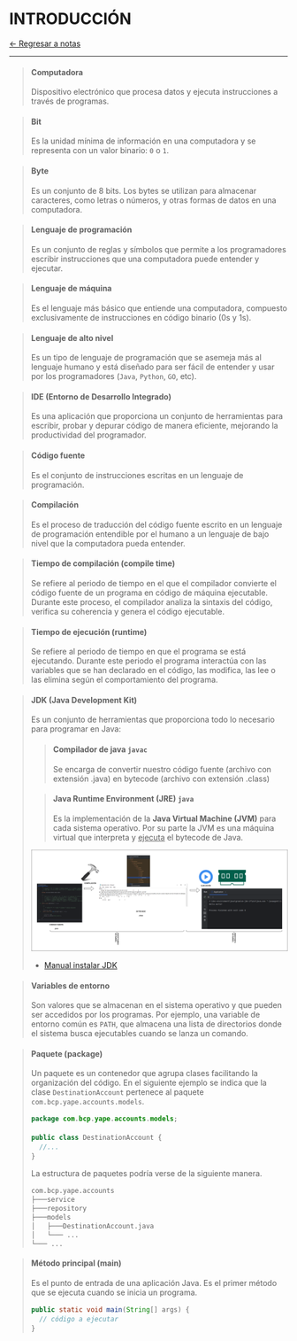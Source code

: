 # INTRODUCCIÓN

[← Regresar a notas](../../README.md) <br>

---

> #### Computadora
> Dispositivo electrónico que procesa datos y ejecuta instrucciones a través de programas.

> #### Bit
> Es la unidad mínima de información en una computadora y se representa con un valor binario: `0` o `1`.

> #### Byte
> Es un conjunto de 8 bits. Los bytes se utilizan para almacenar caracteres, como letras o números, y otras formas de datos en una computadora.

> #### Lenguaje de programación
> Es un conjunto de reglas y símbolos que permite a los programadores escribir instrucciones que una computadora puede entender y ejecutar.

> #### Lenguaje de máquina
> Es el lenguaje más básico que entiende una computadora, compuesto exclusivamente de instrucciones en código binario (0s y 1s).

> #### Lenguaje de alto nivel
> Es un tipo de lenguaje de programación que se asemeja más al lenguaje humano y está diseñado para ser fácil de entender y usar por los programadores (`Java`, `Python`, `GO`, etc).

> #### IDE (Entorno de Desarrollo Integrado)
> Es una aplicación que proporciona un conjunto de herramientas para escribir, probar y depurar código de manera eficiente, mejorando la productividad del programador.

> #### Código fuente
> Es el conjunto de instrucciones escritas en un lenguaje de programación.

> #### Compilación
> Es el proceso de traducción del código fuente escrito en un lenguaje de programación entendible por el humano a un lenguaje de bajo nivel que la computadora pueda entender.

> #### Tiempo de compilación (compile time)
> Se refiere al periodo de tiempo en el que el compilador convierte el código fuente de un programa en código de máquina ejecutable. 
> Durante este proceso, el compilador analiza la sintaxis del código, verifica su coherencia y genera el código ejecutable.

> #### Tiempo de ejecución (runtime)
> Se refiere al periodo de tiempo en que el programa se está ejecutando. 
> Durante este periodo el programa interactúa con las variables que se han declarado en el código, las modifica, las lee o las elimina según el comportamiento del programa.

> #### JDK (Java Development Kit)
> Es un conjunto de herramientas que proporciona todo lo necesario para programar en Java:
> 
> > #### Compilador de java `javac` <br>
> > Se encarga de convertir nuestro código fuente (archivo con extensión .java) en bytecode (archivo con extensión .class)
>
> > #### Java Runtime Environment (JRE) `java` <br>
> > Es la implementación de la **Java Virtual Machine (JVM)** para cada sistema operativo. Por su parte la JVM es una máquina virtual
> > que interpreta y <u>ejecuta</u> el bytecode de Java.
>
> ![Compilación y ejecución](../resources/images/01-introduction/compilation-and-execution.png)
> 
> - [Manual instalar JDK](https://github.com/miguel-armas-abt/technical-resources/blob/main/02_backend/java/jdk/install/README.md)

> #### Variables de entorno
> Son valores que se almacenan en el sistema operativo y que pueden ser accedidos por los programas. Por ejemplo, una variable de entorno común es `PATH`, que almacena una lista de directorios donde el sistema busca ejecutables cuando se lanza un comando.


> #### Paquete (package)
> Un paquete es un contenedor que agrupa clases facilitando la organización del código.
> En el siguiente ejemplo se indica que la clase `DestinationAccount` pertenece al paquete `com.bcp.yape.accounts.models`.
> 
> ```java
> package com.bcp.yape.accounts.models;
> 
> public class DestinationAccount {
>   //...
> }
> ```
> 
> La estructura de paquetes podría verse de la siguiente manera.
> 
> ```
> com.bcp.yape.accounts
> ├───service
> ├───repository
> ├───models
> │   ├───DestinationAccount.java
> │   └─── ...
> └─── ...
> ```

> #### Método principal (main)
> Es el punto de entrada de una aplicación Java. Es el primer método que se ejecuta cuando se inicia un programa.
>
> ```java
> public static void main(String[] args) {
>   // código a ejecutar
> }
> ```

